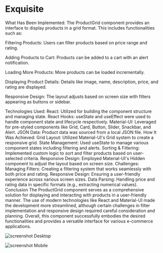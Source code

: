 # Exquisite
What Has Been Implemented:
The ProductGrid component provides an interface to display products in a grid format. This includes functionalities such as:

Filtering Products: Users can filter products based on price range and rating.

Adding Products to Cart: Products can be added to a cart with an alert notification.

Loading More Products: More products can be loaded incrementally.

Displaying Product Details: Details like image, name, description, price, and rating are displayed.

Responsive Design: The layout adjusts based on screen size with filters appearing as buttons or sidebar.

Technologies Used:
React: Utilized for building the component structure and managing state.
React Hooks: useState and useEffect were used to handle component state and lifecycle respectively.
Material-UI: Leveraged for pre-styled components like Grid, Card, Button, Slider, Snackbar, and Alert.
JSON Data: Product data was sourced from a local JSON file.
How It Was Achieved:
Grid Layout: Utilized Material-UI's Grid system to create a responsive grid.
State Management: Used useState to manage various component states including filtering and alerts.
Sorting & Filtering: Implemented custom logic to sort and filter products based on user-selected criteria.
Responsive Design: Employed Material-UI's Hidden component to adjust the layout based on screen size.
Challenges:
Managing Filters: Creating a filtering system that works seamlessly with both price and rating.
Responsive Design: Ensuring a user-friendly experience across various screen sizes.
Data Parsing: Handling price and rating data in specific formats (e.g., extracting numerical values).
Conclusion
The ProductGrid component serves as a comprehensive solution for displaying and interacting with products in a user-friendly manner. The use of modern technologies like React and Material-UI made the development more streamlined, although certain challenges in filter implementation and responsive design required careful consideration and planning. Overall, this component successfully embodies the desired functionalities and provides a versatile interface for various e-commerce applications.


![screenshot Desktop](https://github.com/kolevgenchev/Exquisite/assets/107246087/3f91deba-c941-4b4a-a61d-981f0d913c8d)


![screenshot Mobile](https://github.com/kolevgenchev/Exquisite/assets/107246087/d8afe969-27be-485c-b15e-2ac5b06e3c91)




